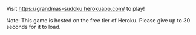 Visit https://grandmas-sudoku.herokuapp.com/ to play!

Note: This game is hosted on the free tier of Heroku. Please give up to 30 seconds for it to load.